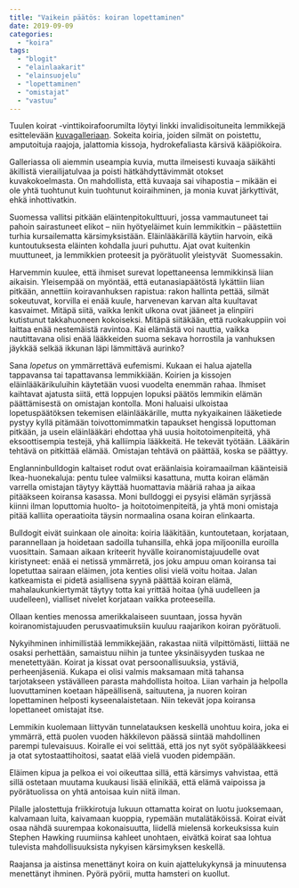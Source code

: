 ```yaml
---
title: "Vaikein päätös: koiran lopettaminen"
date: 2019-09-09
categories: 
  - "koira"
tags: 
  - "blogit"
  - "elainlaakarit"
  - "elainsuojelu"
  - "lopettaminen"
  - "omistajat"
  - "vastuu"
---
```


Tuulen koirat -vinttikoirafoorumilta löytyi linkki invalidisoituneita lemmikkejä esittelevään [kuvagalleriaan](http://carlidavidson.photoshelter.com/gallery/Pets-with-Disabilities-Project/G00000S1OlHxP.eM). Sokeita koiria, joiden silmät on poistettu, amputoituja raajoja, jalattomia kissoja, hydrokefaliasta kärsivä kääpiökoira.

<!--more-->

Galleriassa oli aiemmin useampia kuvia, mutta ilmeisesti kuvaaja säikähti äkillistä vierailijatulvaa ja poisti hätkähdyttävimmät otokset kuvakokoelmasta. On mahdollista, että kuvaaja sai vihapostia – mikään ei ole yhtä tuohtunut kuin tuohtunut koiraihminen, ja monia kuvat järkyttivät, ehkä inhottivatkin.

Suomessa vallitsi pitkään eläintenpitokulttuuri, jossa vammautuneet tai pahoin sairastuneet elikot – niin hyötyeläimet kuin lemmikitkin – päästettiin turhia kursailematta kärsimyksistään. Eläinlääkärillä käytiin harvoin, eikä kuntoutuksesta eläinten kohdalla juuri puhuttu. Ajat ovat kuitenkin muuttuneet, ja lemmikkien proteesit ja pyörätuolit yleistyvät  Suomessakin.

Harvemmin kuulee, että ihmiset surevat lopettaneensa lemmikkinsä liian aikaisin. Yleisempää on myöntää, että eutanasiapäätöstä lykättiin liian pitkään, annettiin koiravanhuksen rapistua: rakon hallinta pettää, silmät sokeutuvat, korvilla ei enää kuule, harvenevan karvan alta kuultavat kasvaimet. Mitäpä siitä, vaikka lenkit ulkona ovat jääneet ja elinpiiri kutistunut takkahuoneen kokoiseksi. Mitäpä siitäkään, että ruokakuppiin voi laittaa enää nestemäistä ravintoa. Kai elämästä voi nauttia, vaikka nautittavana olisi enää lääkkeiden suoma sekava horrostila ja vanhuksen jäykkää selkää ikkunan läpi lämmittävä aurinko?

Sana _lopetus_ on ymmärrettävä eufemismi. Kukaan ei halua ajatella tappavansa tai tapattavansa lemmikkiään. Koirien ja kissojen eläinlääkärikuluihin käytetään vuosi vuodelta enemmän rahaa. Ihmiset kaihtavat ajatusta siitä, että loppujen lopuksi päätös lemmikin elämän päättämisestä on omistajan kontolla. Moni haluaisi ulkoistaa lopetuspäätöksen tekemisen eläinlääkärille, mutta nykyaikainen lääketiede pystyy kyllä pitämään toivottomimmatkin tapaukset hengissä loputtoman pitkään, ja usein eläinlääkäri ehdottaa yhä uusia hoitotoimenpiteitä, yhä eksoottisempia testejä, yhä kalliimpia lääkkeitä. He tekevät työtään. Lääkärin tehtävä on pitkittää elämää. Omistajan tehtävä on päättää, koska se päättyy.

Englanninbulldogin kaltaiset rodut ovat eräänlaisia koiramaailman käänteisiä Ikea-huonekaluja: pentu tulee valmiiksi kasattuna, mutta koiran elämän varrella omistajan täytyy käyttää huomattavia määriä rahaa ja aikaa pitääkseen koiransa kasassa. Moni bulldoggi ei pysyisi elämän syrjässä kiinni ilman loputtomia huolto- ja hoitotoimenpiteitä, ja yhtä moni omistaja pitää kalliita operaatioita täysin normaalina osana koiran elinkaarta.

Bulldogit eivät suinkaan ole ainoita: koiria lääkitään, kuntoutetaan, korjataan, parannellaan ja hoidetaan sadoilla tuhansilla, ehkä jopa miljoonilla euroilla vuosittain. Samaan aikaan kriteerit hyvälle koiranomistajuudelle ovat kiristyneet: enää ei netissä ymmärretä, jos joku ampuu oman koiransa tai lopetuttaa sairaan eläimen, jota kenties olisi vielä voitu hoitaa. Jalan katkeamista ei pidetä asiallisena syynä päättää koiran elämä, mahalaukunkiertymät täytyy totta kai yrittää hoitaa (yhä uudelleen ja uudelleen), vialliset nivelet korjataan vaikka proteeseilla.

Ollaan kenties menossa amerikkalaiseen suuntaan, jossa hyvän koiranomistajuuden perusvaatimuksiin kuuluu raajarikon koiran pyörätuoli.

Nykyihminen inhimillistää lemmikkejään, rakastaa niitä vilpittömästi, liittää ne osaksi perhettään, samaistuu niihin ja tuntee yksinäisyyden tuskaa ne menetettyään. Koirat ja kissat ovat persoonallisuuksia, ystäviä, perheenjäseniä. Kukapa ei olisi valmis maksamaan mitä tahansa tarjotakseen ystävälleen parasta mahdollista hoitoa. Liian varhain ja helpolla luovuttaminen koetaan häpeällisenä, saituutena, ja nuoren koiran lopettaminen helposti kyseenalaistetaan. Niin tekevät jopa koiransa lopettaneet omistajat itse.

Lemmikin kuolemaan liittyvän tunnelatauksen keskellä unohtuu koira, joka ei ymmärrä, että puolen vuoden häkkilevon päässä siintää mahdollinen parempi tulevaisuus. Koiralle ei voi selittää, että jos nyt syöt syöpälääkkeesi ja otat sytostaattihoitosi, saatat elää vielä vuoden pidempään.

Eläimen kipua ja pelkoa ei voi oikeuttaa sillä, että kärsimys vahvistaa, että sillä ostetaan muutama kuukausi lisää elinikää, että elämä vaipoissa ja pyörätuolissa on yhtä antoisaa kuin niitä ilman.

Pilalle jalostettuja friikkirotuja lukuun ottamatta koirat on luotu juoksemaan, kalvamaan luita, kaivamaan kuoppia, rypemään mutalätäköissä. Koirat eivät osaa nähdä suurempaa kokonaisuutta, liidellä mielensä korkeuksissa kuin Stephen Hawking ruumiinsa kahleet unohtaen, eivätkä koirat saa lohtua tulevista mahdollisuuksista nykyisen kärsimyksen keskellä.

Raajansa ja aistinsa menettänyt koira on kuin ajattelukykynsä ja minuutensa menettänyt ihminen. Pyörä pyörii, mutta hamsteri on kuollut.
